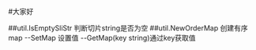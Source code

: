 #大家好

##util.IsEmptySliStr 判断切片string是否为空
##util.NewOrderMap 创建有序map --SetMap 设置值 --GetMap(key string)通过key获取值